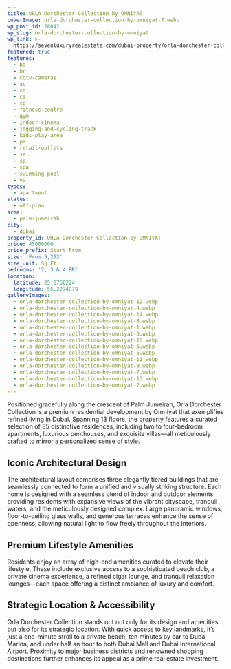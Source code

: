 ```yaml
---
title: ORLA Dorchester Collection by OMNIYAT
coverImage: orla-dorchester-collection-by-omniyat-7.webp
wp_post_id: 28042
wp_slug: orla-dorchester-collection-by-omniyat
wp_link: >-
  https://sevenluxuryrealestate.com/dubai-property/orla-dorchester-collection-by-omniyat/
featured: true
features:
  - ba
  - br
  - cctv-cameras
  - ac
  - co
  - cs
  - cp
  - fitness-centre
  - gym
  - indoor-cinema
  - jogging-and-cycling-track
  - kids-play-area
  - pa
  - retail-outlets
  - se
  - sp
  - spa
  - swimming-pool
  - vw
types:
  - apartment
status:
  - off-plan
area:
  - palm-jumeirah
city:
  - dubai
property_id: ORLA Dorchester Collection by OMNIYAT
price: 45000000
price_prefix: Start From
size: 'From 5,252'
size_unit: Sq Ft.
bedrooms: '2, 3 & 4 BR'
location:
  latitude: 25.0760224
  longitude: 55.2274879
galleryImages:
  - orla-dorchester-collection-by-omniyat-12.webp
  - orla-dorchester-collection-by-omniyat-4.webp
  - orla-dorchester-collection-by-omniyat-14.webp
  - orla-dorchester-collection-by-omniyat-8.webp
  - orla-dorchester-collection-by-omniyat-1.webp
  - orla-dorchester-collection-by-omniyat-3.webp
  - orla-dorchester-collection-by-omniyat-10.webp
  - orla-dorchester-collection-by-omniyat-6.webp
  - orla-dorchester-collection-by-omniyat-5.webp
  - orla-dorchester-collection-by-omniyat-11.webp
  - orla-dorchester-collection-by-omniyat-9.webp
  - orla-dorchester-collection-by-omniyat-7.webp
  - orla-dorchester-collection-by-omniyat-13.webp
  - orla-dorchester-collection-by-omniyat-2.webp
---
```


Positioned gracefully along the crescent of Palm Jumeirah, Orla Dorchester Collection is a premium residential development by Omniyat that exemplifies refined living in Dubai. Spanning 13 floors, the property features a curated selection of 85 distinctive residences, including two to four-bedroom apartments, luxurious penthouses, and exquisite villas—all meticulously crafted to mirror a personalized sense of style.

## **Iconic Architectural Design**

The architectural layout comprises three elegantly tiered buildings that are seamlessly connected to form a unified and visually striking structure. Each home is designed with a seamless blend of indoor and outdoor elements, providing residents with expansive views of the vibrant cityscape, tranquil waters, and the meticulously designed complex. Large panoramic windows, floor-to-ceiling glass walls, and generous terraces enhance the sense of openness, allowing natural light to flow freely throughout the interiors.

## **Premium Lifestyle Amenities**

Residents enjoy an array of high-end amenities curated to elevate their lifestyle. These include exclusive access to a sophisticated beach club, a private cinema experience, a refined cigar lounge, and tranquil relaxation lounges—each space offering a distinct ambiance of luxury and comfort.

## **Strategic Location & Accessibility**

Orla Dorchester Collection stands out not only for its design and amenities but also for its strategic location. With quick access to key landmarks, it’s just a one-minute stroll to a private beach, ten minutes by car to Dubai Marina, and under half an hour to both Dubai Mall and Dubai International Airport. Proximity to major business districts and renowned shopping destinations further enhances its appeal as a prime real estate investment.

